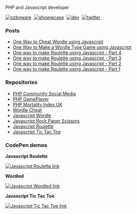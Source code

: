 PHP and Javascript developer

[![ozboware](https://user-images.githubusercontent.com/95859352/151281781-99d8f6a8-9cd5-4818-82cd-ab77d3d87b37.png)](https://ozboware.co.uk)&nbsp;
[![showwcase](https://user-images.githubusercontent.com/95859352/151281694-4403a0f4-f7ab-429e-95eb-f681d001ad67.png)](https://www.showwcase.com/ozboware)&nbsp;
[![dev](https://user-images.githubusercontent.com/95859352/151281739-2ba60423-e761-44ad-850b-6625e30dfa21.png)](https://dev.to/ozboware)&nbsp;
[![twitter](https://user-images.githubusercontent.com/95859352/151281575-964fd906-97c4-478f-ae77-b523c5118c7e.png)](https://twitter.com/ozboware)

### Posts
- [One Way to Cheat Wordle using Javascript](https://ozboware.co.uk/one-way-to-cheat-wordle-using-javascript)
- [One Way to Make a Wordle Type Game using Javascript](https://ozboware.co.uk/one-way-to-make-a-wordle-type-game-using-javascript)
- [One way to make Roulette using Javascript - Part 4](https://ozboware.co.uk/one-way-to-make-roulette-using-javascript-part-4)
- [One way to make Roulette using Javascript - Part 3](https://ozboware.co.uk/one-way-to-make-roulette-using-javascript-part-3)
- [One way to make Roulette using Javascript - Part 2](https://ozboware.co.uk/one-way-to-make-roulette-using-javascript-part-2)
- [One way to make Roulette using Javascript - Part 1](https://ozboware.co.uk/one-way-to-make-roulette-using-javascript-part-1)

### Repositories
- [PHP Community Social Media](https://github.com/ozboware/php-community-social-media)
- [PHP GamePlayer](https://github.com/ozboware/php-gameplayer)
- [PHP Mortality Index UK](https://github.com/ozboware/php-mortality-index-uk)
- [Wordle Cheat](https://github.com/ozboware/wordles)
- [Javascript Wordle](https://github.com/ozboware/wordled)
- [Javascript Rock Paper Scissors](https://github.com/ozboware/javascript-rock-paper-scissors)
- [Javascript Roulette](https://github.com/ozboware/javascript-roulette)
- [Javascript Tic Tac Toe](https://github.com/ozboware/javascript-tic-tac-toe)

### CodePen demos

**Javascript Roulette**

[![Javascript Roulette link](https://user-images.githubusercontent.com/95859352/151274901-cb85269e-3c50-4093-b06a-4ac0a6a6c507.png)](https://codepen.io/ozboware/pen/QWqEmgE)

**Wordled**

[![Javascript Wordled link](https://user-images.githubusercontent.com/95859352/151274983-fa02b1e2-435c-4e05-acd2-20baf1f0e2d2.png)](https://codepen.io/ozboware/pen/QWOWyBZ)

**Javascript Tic Tac Toe**

[![Javascript Tic Tac Toe link](https://user-images.githubusercontent.com/95859352/151275079-c835261e-d38a-4fb1-8b6a-9db821796a62.png)](https://codepen.io/ozboware/pen/MWEYpXm)
